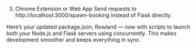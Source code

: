 3. Chrome Extension or Web App
Send requests to http://localhost:3000/spawn-booking instead of Flask directly.



Here’s your updated package.json, Rowland — now with scripts to launch both your Node.js and Flask servers using concurrently. This makes development smoother and keeps everything in sync.